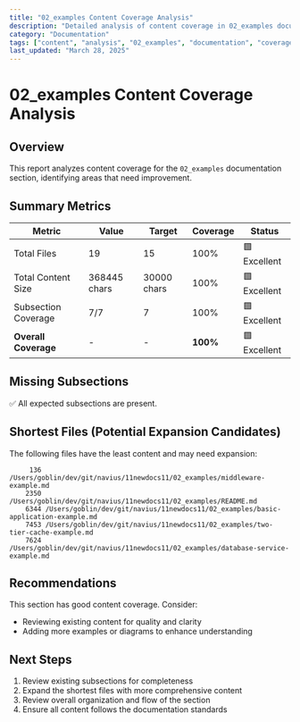```yaml
---
title: "02_examples Content Coverage Analysis"
description: "Detailed analysis of content coverage in 02_examples documentation section"
category: "Documentation"
tags: ["content", "analysis", "02_examples", "documentation", "coverage"]
last_updated: "March 28, 2025"
---
```


# 02_examples Content Coverage Analysis

## Overview

This report analyzes content coverage for the `02_examples` documentation section, identifying areas that need improvement.

## Summary Metrics

| Metric | Value | Target | Coverage | Status |
|--------|-------|--------|----------|--------|
| Total Files |       19 | 15 | 100% | 🟩 Excellent |
| Total Content Size |   368445 chars | 30000 chars | 100% | 🟩 Excellent |
| Subsection Coverage | 7/7 | 7 | 100% | 🟩 Excellent |
| **Overall Coverage** | - | - | **100%** | 🟩 Excellent |

## Missing Subsections

✅ All expected subsections are present.

## Shortest Files (Potential Expansion Candidates)

The following files have the least content and may need expansion:

```
     136 /Users/goblin/dev/git/navius/11newdocs11/02_examples/middleware-example.md
    2350 /Users/goblin/dev/git/navius/11newdocs11/02_examples/README.md
    6344 /Users/goblin/dev/git/navius/11newdocs11/02_examples/basic-application-example.md
    7453 /Users/goblin/dev/git/navius/11newdocs11/02_examples/two-tier-cache-example.md
    7624 /Users/goblin/dev/git/navius/11newdocs11/02_examples/database-service-example.md
```

## Recommendations

This section has good content coverage. Consider:
- Reviewing existing content for quality and clarity
- Adding more examples or diagrams to enhance understanding

## Next Steps

1. Review existing subsections for completeness
2. Expand the shortest files with more comprehensive content
3. Review overall organization and flow of the section
4. Ensure all content follows the documentation standards

